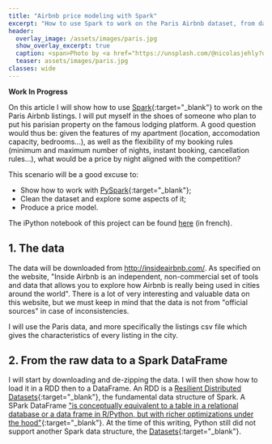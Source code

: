 ```yaml
---
title: "Airbnb price modeling with Spark"
excerpt: "How to use Spark to work on the Paris Airbnb dataset, from data cleaning to price modeling."
header:
  overlay_image: /assets/images/paris.jpg
  show_overlay_excerpt: true
  caption: <span>Photo by <a href="https://unsplash.com/@nicolasjehly?utm_source=unsplash&amp;utm_medium=referral&amp;utm_content=creditCopyText">Nicolas Jehly</a> on <a href="https://unsplash.com/s/photos/paris?utm_source=unsplash&amp;utm_medium=referral&amp;utm_content=creditCopyText">Unsplash</a></span>
  teaser: assets/images/paris.jpg
classes: wide
---
```


**Work In Progress**

On this article I will show how to use [Spark](https://spark.apache.org/){:target="_blank"} to work on the Paris Airbnb listings. I will put myself in the shoes of someone who plan to put his parisian property on the famous lodging platform. A good question would thus be: given the features of my apartment (location, accomodation capacity, bedrooms...), as well as the flexibility of my booking rules (minimum and maximum number of nights, instant booking, cancellation rules...), what would be a price by night aligned with the competition?

This scenario will be a good excuse to:
- Show how to work with [PySpark](https://spark.apache.org/docs/latest/api/python/){:target="_blank"};
- Clean the dataset and explore some aspects of it;
- Produce a price model.

The iPython notebook of this project can be found [here](https://github.com/antonindurieux/Airbnb-price-analysis-with-Spark) (in french).

## 1. The data

The data will be downloaded from http://insideairbnb.com/. As specified on the website, "Inside Airbnb is an independent, non-commercial set of tools and data that allows you to explore how Airbnb is really being used in cities around the world". There is a lot of very interesting and valuable data on this website, but we must keep in mind that the data is not from "official sources" in case of inconsistencies.

I will use the Paris data, and more specifically the listings csv file which gives the characteristics of every listing in the city.

## 2. From the raw data to a Spark DataFrame

I will start by downloading and de-zipping the data. I will then show how to load it in a RDD then to a DataFrame. An RDD is a [Resilient Distributed Datasets](https://spark.apache.org/docs/3.1.1/rdd-programming-guide.html#resilient-distributed-datasets-rdds){:target="_blank"}, the fundamental data structure of Spark. A SPark DataFrame ["is conceptually equivalent to a table in a relational database or a data frame in R/Python, but with richer optimizations under the hood"](https://spark.apache.org/docs/latest/sql-programming-guide.html){:target="_blank"}. At the time of this writing, Python still did not support another Spark data structure, the [Datasets](https://spark.apache.org/docs/latest/sql-programming-guide.html){:target="_blank"}.





